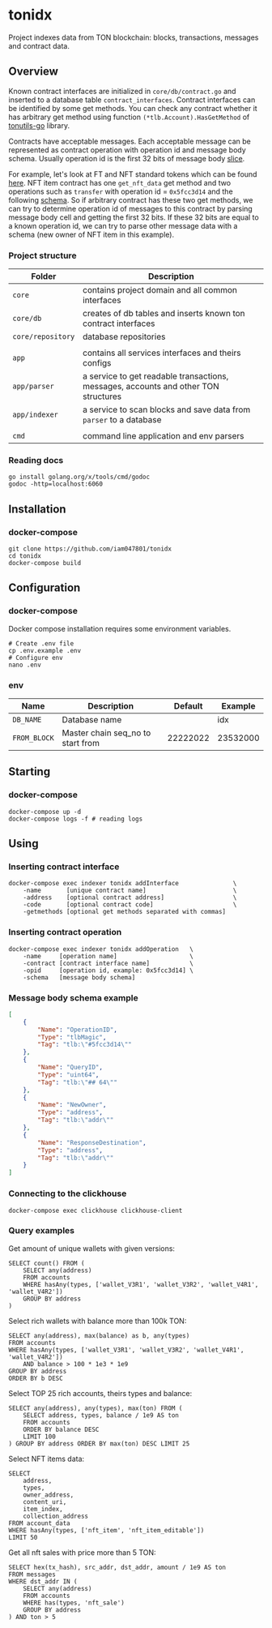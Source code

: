 # tonidx

Project indexes data from TON blockchain: blocks, transactions, messages and contract data. 

## Overview

Known contract interfaces are initialized in `core/db/contract.go` and inserted to a database table `contract_interfaces`. 
Contract interfaces can be identified by some get methods. You can check any contract whether it has arbitrary get method 
using function `(*tlb.Account).HasGetMethod` of [tonutils-go](https://github.com/xssnick/tonutils-go) library. 

Contracts have acceptable messages. Each acceptable message can be represented as contract operation with 
operation id and message body schema. Usually operation id is the first 32 bits of message body [slice](https://ton.org/docs/#/func/types?id=atomic-types).

For example, let's look at FT and NFT standard tokens which can be found [here](https://github.com/ton-blockchain/token-contract/).
NFT item contract has one `get_nft_data` get method and two operations such as `transfer` 
with operation id = `0x5fcc3d14` and the following [schema](https://github.com/xssnick/tonutils-go/blob/0cf1be2f79276255f15e85a7274aba2d7f8fc52e/ton/nft/item.go#L14). 
So if arbitrary contract has these two get methods, we can try to determine operation id of
messages to this contract by parsing message body cell and getting the first 32 bits. If these 32 bits are equal to 
a known operation id, we can try to parse other message data with a schema (new owner of NFT item in this example).

### Project structure

| Folder            | Description                                                                         |
|-------------------|-------------------------------------------------------------------------------------|
| `core`            | contains project domain and all common interfaces                                   |
| `core/db`         | creates of db tables and inserts known ton contract interfaces                      |
| `core/repository` | database repositories                                                               |
|                   |                                                                                     |
| `app`             | contains all services interfaces and theirs configs                                 |
| `app/parser`      | a service to get readable transactions, messages, accounts and other TON structures |
| `app/indexer`     | a service to scan blocks and save data from `parser` to a database                  |
|                   |                                                                                     |
| `cmd`             | command line application and env parsers                                            |

### Reading docs
```shell
go install golang.org/x/tools/cmd/godoc
godoc -http=localhost:6060
```

## Installation

[//]: # (### docker)
[//]: # (```shell)
[//]: # (git clone https://github.com/iam047801/tonidx)
[//]: # (cd tonidx)
[//]: # (docker build -t indexer:latest .)
[//]: # (```)

### docker-compose
```shell
git clone https://github.com/iam047801/tonidx
cd tonidx
docker-compose build
```

## Configuration

### docker-compose
Docker compose installation requires some environment variables.
```shell
# Create .env file
cp .env.example .env
# Configure env
nano .env
```

### env

| Name         | Description                       | Default  | Example  |
|--------------|-----------------------------------|----------|----------|
| `DB_NAME`    | Database name                     |          | idx      |
| `FROM_BLOCK` | Master chain seq_no to start from | 22222022 | 23532000 |

## Starting

[//]: # (### docker)
[//]: # (```shell)
[//]: # (docker run -d -n indexer-service --env-file .env indexer:latest)
[//]: # (```)

### docker-compose
```shell
docker-compose up -d
docker-compose logs -f # reading logs
```

## Using

### Inserting contract interface

```shell
docker-compose exec indexer tonidx addInterface               \ 
    -name       [unique contract name]                        \
    -address    [optional contract address]                   \
    -code       [optional contract code]                      \
    -getmethods [optional get methods separated with commas]
```

### Inserting contract operation

```shell
docker-compose exec indexer tonidx addOperation   \ 
    -name     [operation name]                    \
    -contract [contract interface name]           \
    -opid     [operation id, example: 0x5fcc3d14] \
    -schema   [message body schema]
```

### Message body schema example
```json
[
    {
        "Name": "OperationID",
        "Type": "tlbMagic",
        "Tag": "tlb:\"#5fcc3d14\""
    },
    {
        "Name": "QueryID",
        "Type": "uint64",
        "Tag": "tlb:\"## 64\""
    },
    {
        "Name": "NewOwner",
        "Type": "address",
        "Tag": "tlb:\"addr\""
    },
    {
        "Name": "ResponseDestination",
        "Type": "address",
        "Tag": "tlb:\"addr\""
    }
]
```

### Connecting to the clickhouse

```shell
docker-compose exec clickhouse clickhouse-client
```

### Query examples

Get amount of unique wallets with given versions:

```clickhouse
SELECT count() FROM (
    SELECT any(address)
    FROM accounts
    WHERE hasAny(types, ['wallet_V3R1', 'wallet_V3R2', 'wallet_V4R1', 'wallet_V4R2'])
    GROUP BY address
)
```

Select rich wallets with balance more than 100k TON:

```clickhouse
SELECT any(address), max(balance) as b, any(types)
FROM accounts
WHERE hasAny(types, ['wallet_V3R1', 'wallet_V3R2', 'wallet_V4R1', 'wallet_V4R2'])
    AND balance > 100 * 1e3 * 1e9
GROUP BY address
ORDER BY b DESC
```

Select TOP 25 rich accounts, theirs types and balance:

```clickhouse
SELECT any(address), any(types), max(ton) FROM (
    SELECT address, types, balance / 1e9 AS ton
    FROM accounts
    ORDER BY balance DESC
    LIMIT 100
) GROUP BY address ORDER BY max(ton) DESC LIMIT 25
```

Select NFT items data:

```clickhouse
SELECT
    address,
    types,
    owner_address,
    content_uri,
    item_index,
    collection_address
FROM account_data
WHERE hasAny(types, ['nft_item', 'nft_item_editable'])
LIMIT 50
```

Get all nft sales with price more than 5 TON:

```clickhouse
SELECT hex(tx_hash), src_addr, dst_addr, amount / 1e9 AS ton
FROM messages
WHERE dst_addr IN (
    SELECT any(address)
    FROM accounts
    WHERE has(types, 'nft_sale')
    GROUP BY address
) AND ton > 5
```